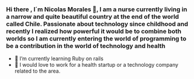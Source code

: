 ### Hi there , I´m Nicolas Morales 👋, I am a nurse currently living in a narrow and quite beautiful country at the end of the world called Chile. Passionate about technology since childhood and recently I realized how powerful it would be to combine both worlds so I am currently entering the world of programming to be a contribution in the world of technology and health



- 🌱 I’m currently learning Ruby on rails
- 👯 I would love to work for a health startup or a technology company related to the area.

<!--
**NmFuenzalida/NmFuenzalida** is a ✨ _special_ ✨ repository because its `README.md` (this file) appears on your GitHub profile.

Here are some ideas to get you started:

- 🔭 I’m currently working on ...
- 🌱 I’m currently learning ...
- 👯 I’m looking to collaborate on ...
- 🤔 I’m looking for help with ...
- 💬 Ask me about ...
- 📫 How to reach me: ...
- 😄 Pronouns: ...
- ⚡ Fun fact: ...
-->

